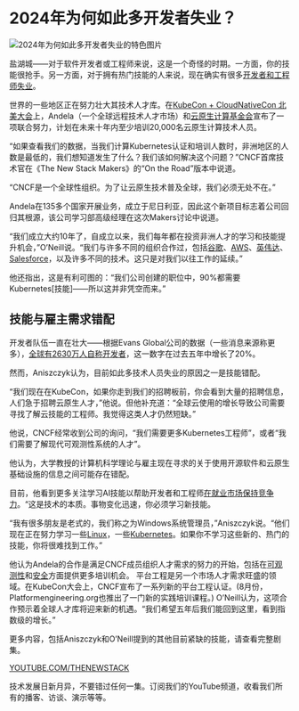 # 2024年为何如此多开发者失业？

![2024年为何如此多开发者失业的特色图片](https://cdn.thenewstack.io/media/2024/12/db1bf7ed-thumbnail-2-1024x576.png)

盐湖城——对于软件开发者或工程师来说，这是一个奇怪的时期。一方面，你的技能很抢手。另一方面，对于拥有热门技能的人来说，现在确实有很多[开发者和工程师失业](https://thenewstack.io/how-tech-industry-layoffs-are-impacting-developers/)。

世界的一些地区正在努力壮大其技术人才库。在[KubeCon + CloudNativeCon 北美大会](https://events.linuxfoundation.org/kubecon-cloudnativecon-north-america/)上，Andela（一个全球远程技术人才市场）和[云原生计算基金会](https://cncf.io/?utm_content=inline+mention)宣布了一项联合努力，计划在未来十年内至少培训20,000名云原生计算技术人员。


“如果查看我们的数据，当我们计算Kubernetes认证和培训人数时，非洲地区的人数是最低的，我们想知道发生了什么？我们该如何解决这个问题？”CNCF首席技术官在《The New Stack Makers》的“On the Road”版本中说道。

“CNCF是一个全球性组织。为了让云原生技术普及全球，我们必须无处不在。”

Andela在135多个国家开展业务，成立于尼日利亚，因此这个新项目标志着公司回归其根源，该公司学习部高级经理在这次Makers讨论中说道。

“我们成立大约10年了，自成立以来，我们每年都在投资非洲人才的学习和技能提升机会，”O’Neill说。“我们与许多不同的组织合作过，包括[谷歌](https://cloud.google.com/?utm_content=inline+mention)、[AWS](https://aws.amazon.com/?utm_content=inline+mention)、[英伟达](https://thenewstack.io/nvidia-wants-to-rewrite-the-software-development-stack/)、[Salesforce](https://thenewstack.io/how-salesforce-built-an-ai-driven-app-in-under-4-days/)，以及许多不同的技术。这只是对我们以往工作的延续。”

他还指出，这是有利可图的：“我们公司创建的职位中，90%都需要Kubernetes[技能]——所以这并非凭空而来。”


## 技能与雇主需求错配

开发者队伍一直在壮大——根据Evans Global公司的数据（一些消息来源称更多），[全球有2630万人自称开发者](https://www.evansdata.com/press/viewRelease.php?pressID=339)，这一数字在过去五年中增长了20%。

然而，Aniszczyk认为，目前如此多技术人员失业的原因之一是技能错配。

“我们现在在KubeCon，如果你走到我们的招聘板前，你会看到大量的招聘信息，人们急于招聘云原生人才，”他说。但他补充道：“全球云使用的增长导致公司需要寻找了解云技能的工程师。我觉得这类人才仍然短缺。”

他说，CNCF经常收到公司的询问，“我们需要更多Kubernetes工程师”，或者“我们需要了解现代可观测性系统的人才”。

他认为，大学教授的计算机科学理论与雇主现在寻求的关于使用开源软件和云原生基础设施的信息之间可能存在错配。

目前，他看到更多关注学习AI技能以帮助开发者和工程师[在就业市场保持竞争力](https://thenewstack.io/tech-works-how-to-fill-the-27-million-ai-engineer-gap/)。“这是技术的本质。事物变化迅速，你必须学习新技能。

“我有很多朋友是老式的，我们称之为Windows系统管理员，”Aniszczyk说。“他们现在正在努力学习一些[Linux](https://thenewstack.io/linux/)，一些[Kubernetes](https://thenewstack.io/kubernetes/)。如果你不学习这些新的、热门的技能，你将很难找到工作。”

他认为Andela的合作是满足CNCF成员组织人才需求的努力的开始，包括在[可观测性](https://thenewstack.io/observability/)和[安全](https://thenewstack.io/how-to-get-started-filling-3-4-million-cybersecurity-jobs/)方面提供更多培训机会。
平台工程是另一个市场人才需求旺盛的领域。在KubeCon大会上，CNCF宣布了一系列新的平台工程认证。(8月份，Platformengineering.org也推出了一门新的实践培训课程。)  O’Neill认为，这项合作预示着全球人才库将迎来新的机遇。“我们希望五年后我们能回到这里，看到指数级的增长。”

更多内容，包括Aniszczyk和O’Neill提到的其他目前紧缺的技能，请查看完整剧集。

[YOUTUBE.COM/THENEWSTACK](YOUTUBE.COM/THENEWSTACK)

技术发展日新月异，不要错过任何一集。订阅我们的YouTube频道，收看我们所有的播客、访谈、演示等等。